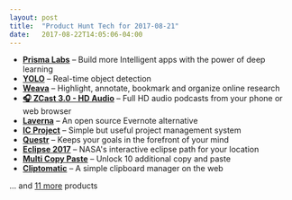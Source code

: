 ```yaml
---
layout: post
title:  "Product Hunt Tech for 2017-08-21"
date:   2017-08-22T14:05:06-04:00
---
```


* **[Prisma Labs](https://www.producthunt.com/posts/prisma-labs?utm_campaign=producthunt-api&utm_medium=api&utm_source=Application%3A+Daily+Digest+RSS+%28ID%3A+3202%29)** – Build more Intelligent apps with the power of deep learning
* **[YOLO](https://www.producthunt.com/posts/yolo?utm_campaign=producthunt-api&utm_medium=api&utm_source=Application%3A+Daily+Digest+RSS+%28ID%3A+3202%29)** – Real-time object detection
* **[Weava](https://www.producthunt.com/posts/weava?utm_campaign=producthunt-api&utm_medium=api&utm_source=Application%3A+Daily+Digest+RSS+%28ID%3A+3202%29)** – Highlight, annotate, bookmark and organize online research
* **[🎧 ZCast 3.0 - HD Audio](https://www.producthunt.com/posts/zcast-3-0-hd-audio?utm_campaign=producthunt-api&utm_medium=api&utm_source=Application%3A+Daily+Digest+RSS+%28ID%3A+3202%29)** – Full HD audio podcasts from your phone or web browser
* **[Laverna](https://www.producthunt.com/posts/laverna-2?utm_campaign=producthunt-api&utm_medium=api&utm_source=Application%3A+Daily+Digest+RSS+%28ID%3A+3202%29)** – An open source Evernote alternative
* **[IC Project](https://www.producthunt.com/posts/ic-project?utm_campaign=producthunt-api&utm_medium=api&utm_source=Application%3A+Daily+Digest+RSS+%28ID%3A+3202%29)** – Simple but useful project management system
* **[Questr](https://www.producthunt.com/posts/questr?utm_campaign=producthunt-api&utm_medium=api&utm_source=Application%3A+Daily+Digest+RSS+%28ID%3A+3202%29)** – Keeps your goals in the forefront of your mind
* **[Eclipse 2017](https://www.producthunt.com/posts/eclipse-2017?utm_campaign=producthunt-api&utm_medium=api&utm_source=Application%3A+Daily+Digest+RSS+%28ID%3A+3202%29)** – NASA's interactive eclipse path for your location
* **[Multi Copy Paste](https://www.producthunt.com/posts/multi-copy-paste?utm_campaign=producthunt-api&utm_medium=api&utm_source=Application%3A+Daily+Digest+RSS+%28ID%3A+3202%29)** – Unlock 10 additional copy and paste
* **[Cliptomatic](https://www.producthunt.com/posts/cliptomatic?utm_campaign=producthunt-api&utm_medium=api&utm_source=Application%3A+Daily+Digest+RSS+%28ID%3A+3202%29)** – A simple clipboard manager on the web

… and [11 more](https://www.producthunt.com/tech) products